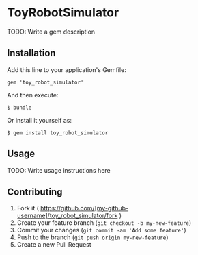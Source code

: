 # ToyRobotSimulator

TODO: Write a gem description

## Installation

Add this line to your application's Gemfile:

    gem 'toy_robot_simulator'

And then execute:

    $ bundle

Or install it yourself as:

    $ gem install toy_robot_simulator

## Usage

TODO: Write usage instructions here

## Contributing

1. Fork it ( https://github.com/[my-github-username]/toy_robot_simulator/fork )
2. Create your feature branch (`git checkout -b my-new-feature`)
3. Commit your changes (`git commit -am 'Add some feature'`)
4. Push to the branch (`git push origin my-new-feature`)
5. Create a new Pull Request
